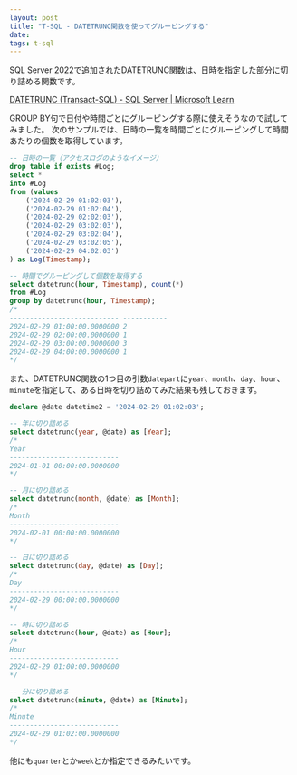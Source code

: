 ```yaml
---
layout: post
title: "T-SQL - DATETRUNC関数を使ってグルーピングする"
date: 
tags: t-sql
---
```


SQL Server 2022で追加されたDATETRUNC関数は、日時を指定した部分に切り詰める関数です。

[DATETRUNC (Transact-SQL) - SQL Server &#124; Microsoft Learn](https://learn.microsoft.com/ja-jp/sql/t-sql/functions/datetrunc-transact-sql?view=sql-server-ver16)

GROUP BY句で日付や時間ごとにグルーピングする際に使えそうなので試してみました。
次のサンプルでは、日時の一覧を時間ごとにグルーピングして時間あたりの個数を取得しています。

```sql
-- 日時の一覧（アクセスログのようなイメージ）
drop table if exists #Log;
select *
into #Log
from (values
	('2024-02-29 01:02:03'),
	('2024-02-29 01:02:04'),
	('2024-02-29 02:02:03'),
	('2024-02-29 03:02:03'),
	('2024-02-29 03:02:04'),
	('2024-02-29 03:02:05'),
	('2024-02-29 04:02:03')
) as Log(Timestamp);

-- 時間でグルーピングして個数を取得する
select datetrunc(hour, Timestamp), count(*)
from #Log
group by datetrunc(hour, Timestamp);
/*
--------------------------- -----------
2024-02-29 01:00:00.0000000 2
2024-02-29 02:00:00.0000000 1
2024-02-29 03:00:00.0000000 3
2024-02-29 04:00:00.0000000 1
*/
```

また、DATETRUNC関数の1つ目の引数`datepart`に`year`、`month`、`day`、`hour`、`minute`を指定して、ある日時を切り詰めてみた結果も残しておきます。

```sql
declare @date datetime2 = '2024-02-29 01:02:03';

-- 年に切り詰める
select datetrunc(year, @date) as [Year];
/*
Year
---------------------------
2024-01-01 00:00:00.0000000
*/

-- 月に切り詰める
select datetrunc(month, @date) as [Month];
/*
Month
---------------------------
2024-02-01 00:00:00.0000000
*/

-- 日に切り詰める
select datetrunc(day, @date) as [Day];
/*
Day
---------------------------
2024-02-29 00:00:00.0000000
*/

-- 時に切り詰める
select datetrunc(hour, @date) as [Hour];
/*
Hour
---------------------------
2024-02-29 01:00:00.0000000
*/

-- 分に切り詰める
select datetrunc(minute, @date) as [Minute];
/*
Minute
---------------------------
2024-02-29 01:02:00.0000000
*/
```

他にも`quarter`とか`week`とか指定できるみたいです。